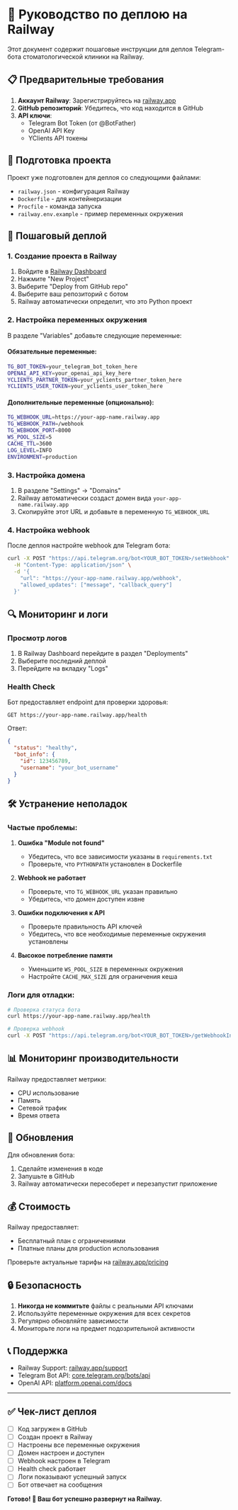 # 🚀 Руководство по деплою на Railway

Этот документ содержит пошаговые инструкции для деплоя Telegram-бота стоматологической клиники на Railway.

## 📋 Предварительные требования

1. **Аккаунт Railway**: Зарегистрируйтесь на [railway.app](https://railway.app)
2. **GitHub репозиторий**: Убедитесь, что код находится в GitHub
3. **API ключи**:
   - Telegram Bot Token (от @BotFather)
   - OpenAI API Key
   - YClients API токены

## 🔧 Подготовка проекта

Проект уже подготовлен для деплоя со следующими файлами:

- `railway.json` - конфигурация Railway
- `Dockerfile` - для контейнеризации
- `Procfile` - команда запуска
- `railway.env.example` - пример переменных окружения

## 🚀 Пошаговый деплой

### 1. Создание проекта в Railway

1. Войдите в [Railway Dashboard](https://railway.app/dashboard)
2. Нажмите "New Project"
3. Выберите "Deploy from GitHub repo"
4. Выберите ваш репозиторий с ботом
5. Railway автоматически определит, что это Python проект

### 2. Настройка переменных окружения

В разделе "Variables" добавьте следующие переменные:

#### Обязательные переменные:
```bash
TG_BOT_TOKEN=your_telegram_bot_token_here
OPENAI_API_KEY=your_openai_api_key_here
YCLIENTS_PARTNER_TOKEN=your_yclients_partner_token_here
YCLIENTS_USER_TOKEN=your_yclients_user_token_here
```

#### Дополнительные переменные (опционально):
```bash
TG_WEBHOOK_URL=https://your-app-name.railway.app
TG_WEBHOOK_PATH=/webhook
TG_WEBHOOK_PORT=8000
WS_POOL_SIZE=5
CACHE_TTL=3600
LOG_LEVEL=INFO
ENVIRONMENT=production
```

### 3. Настройка домена

1. В разделе "Settings" → "Domains"
2. Railway автоматически создаст домен вида `your-app-name.railway.app`
3. Скопируйте этот URL и добавьте в переменную `TG_WEBHOOK_URL`

### 4. Настройка webhook

После деплоя настройте webhook для Telegram бота:

```bash
curl -X POST "https://api.telegram.org/bot<YOUR_BOT_TOKEN>/setWebhook" \
  -H "Content-Type: application/json" \
  -d '{
    "url": "https://your-app-name.railway.app/webhook",
    "allowed_updates": ["message", "callback_query"]
  }'
```

## 🔍 Мониторинг и логи

### Просмотр логов
1. В Railway Dashboard перейдите в раздел "Deployments"
2. Выберите последний деплой
3. Перейдите на вкладку "Logs"

### Health Check
Бот предоставляет endpoint для проверки здоровья:
```
GET https://your-app-name.railway.app/health
```

Ответ:
```json
{
  "status": "healthy",
  "bot_info": {
    "id": 123456789,
    "username": "your_bot_username"
  }
}
```

## 🛠️ Устранение неполадок

### Частые проблемы:

1. **Ошибка "Module not found"**
   - Убедитесь, что все зависимости указаны в `requirements.txt`
   - Проверьте, что `PYTHONPATH` установлен в Dockerfile

2. **Webhook не работает**
   - Проверьте, что `TG_WEBHOOK_URL` указан правильно
   - Убедитесь, что домен доступен извне

3. **Ошибки подключения к API**
   - Проверьте правильность API ключей
   - Убедитесь, что все необходимые переменные окружения установлены

4. **Высокое потребление памяти**
   - Уменьшите `WS_POOL_SIZE` в переменных окружения
   - Настройте `CACHE_MAX_SIZE` для ограничения кеша

### Логи для отладки:

```bash
# Проверка статуса бота
curl https://your-app-name.railway.app/health

# Проверка webhook
curl -X POST "https://api.telegram.org/bot<YOUR_BOT_TOKEN>/getWebhookInfo"
```

## 📊 Мониторинг производительности

Railway предоставляет метрики:
- CPU использование
- Память
- Сетевой трафик
- Время ответа

## 🔄 Обновления

Для обновления бота:
1. Сделайте изменения в коде
2. Запушьте в GitHub
3. Railway автоматически пересоберет и перезапустит приложение

## 💰 Стоимость

Railway предоставляет:
- Бесплатный план с ограничениями
- Платные планы для production использования

Проверьте актуальные тарифы на [railway.app/pricing](https://railway.app/pricing)

## 🔒 Безопасность

1. **Никогда не коммитьте** файлы с реальными API ключами
2. Используйте переменные окружения для всех секретов
3. Регулярно обновляйте зависимости
4. Мониторьте логи на предмет подозрительной активности

## 📞 Поддержка

- Railway Support: [railway.app/support](https://railway.app/support)
- Telegram Bot API: [core.telegram.org/bots/api](https://core.telegram.org/bots/api)
- OpenAI API: [platform.openai.com/docs](https://platform.openai.com/docs)

---

## ✅ Чек-лист деплоя

- [ ] Код загружен в GitHub
- [ ] Создан проект в Railway
- [ ] Настроены все переменные окружения
- [ ] Домен настроен и доступен
- [ ] Webhook настроен в Telegram
- [ ] Health check работает
- [ ] Логи показывают успешный запуск
- [ ] Бот отвечает на сообщения

**Готово! 🎉 Ваш бот успешно развернут на Railway.**
